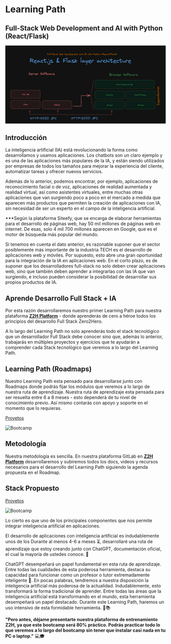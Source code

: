 
# Learning Path

## Full-Stack Web Development and AI with Python (React/Flask)


![Bootcamp](https://raw.githubusercontent.com/xploiterx/Bootcamp-Full-Stack-Web-Development-and-AI-with-Python/main/img/img5.png)


## Introducción

La inteligencia artificial (IA) está revolucionando la forma como desarrollamos y usamos aplicaciones. Los chatbots son un claro ejemplo y es una de las aplicaciones más populares de la IA, y están siendo utilizados por empresas de todos los tamaños para mejorar la experiencia del cliente, automatizar tareas y ofrecer nuevos servicios. 

Además de lo anterior, podemos encontrar, por ejemplo, aplicaciones de reconocimiento facial o de voz, aplicaciones de realidad aumentada y realidad virtual, así como asistentes virtuales, entre muchas otras aplicaciones que van surgiendo poco a poco en el mercado a medida que aparecen más productos que permiten la creación de aplicaciones con IA, sin necesidad de ser un experto en el campo de la inteligencia artificial.

***Según la plataforma Siteefy, que se encarga de elaborar herramientas para el desarrollo de páginas web, hay 50 mil millones de páginas web en internet. De esas, solo 4 mil 700 millones aparecen en Google, que es el motor de búsqueda más popular del mundo.

Si tenemos en cuenta el dato anterior, es razonable suponer que el sector posiblemente más importante de la industria TECH es el desarrollo de aplicaciones web y móviles. Por supuesto, esto abre una gran oportunidad para la integración de la IA en aplicaciones web. En el corto plazo, es de suponer que los desarrolladores full-stack no solo deben crear aplicaciones web, sino que también deben aprender a integrarlas con las IA que van surgiendo, e incluso pueden considerar la posibilidad de desarrollar sus propios productos de IA.

## Aprende Desarrollo Full Stack + IA

Por esta razón desarrollaremos nuestro primer Learning Path para nuestra plataforma [**Z2H Platform**](http://z2h.eastus.cloudapp.azure.com/carlsvelz/z2h-platform) - donde aprenderás de cero a héroe todos los principios del desarrollo Full Stack Zero2Hero. 

A lo largo del Learning Path no solo aprenderás todo el stack tecnológico que un desarrollador Full Stack debe conocer sino que, además lo anterior, trabajarás en múltiples proyectos y ejercicios que te ayudarán a comprender cada Stack tecnológico que veremos a lo largo del Learning Path. 

## Learning Path (Roadmaps)

Nuestro Learning Path esta pensado para desarrollarse junto con Roadmaps donde podrás fijar los módulos que veremos a lo largo de nuestra ruta de aprendizaje. Nuestra ruta de aprendizaje esta pensada para ser resuelta entre 6 a 8 meses - esto dependerá de tu nivel de conocimiento previo. Así mismo contarás con apoyo  y soporte en el momento que lo requieras.

[Proyetos](https://github.com/users/xploiterx/projects/5/views/1)

![Bootcamp](https://raw.githubusercontent.com/xploiterx/Full-Stack-Web-Development-and-AI-with-Python/main/img/img13.png)

## Metodología

Nuestra metodología es sencilla. En nuestra plataforma GitLab en [**Z2H Platform**](http://z2h.eastus.cloudapp.azure.com/carlsvelz/z2h-platform) desarrollaremos y subiremos todos los docs, videos y recursos necesarios para el desarrollo del Learning Path siguiendo la agenda propuesta en el Roadmap. 


## Stack Propuesto

[Proyetos](https://github.com/users/xploiterx/projects/5/views/1)

![Bootcamp](https://raw.githubusercontent.com/xploiterx/Full-Stack-Web-Development-and-AI-with-Python/main/img/img13.png)

Lo cierto es que uno de los principales componentes que nos permite integrar inteligencia artificial en aplicaciones.

El desarrollo de aplicaciones con inteligencia artificial es indudablemente unos de los Durante al menos 4-6 a meses ⏳, desarrollaré una ruta de aprendizaje que estoy creando junto con ChatGPT, documentación oficial, el cual la mayoría de ustedes conoce. 👋

ChatGPT desempeñará un papel fundamental en esta ruta de aprendizaje. Entre todas las cualidades de esta poderosa herramienta, destaca su capacidad para funcionar como un profesor o tutor extremadamente inteligente 🤖. En pocas palabras, tendremos a nuestra disposición la inteligencia artificial más poderosa de la actualidad. Indudablemente, esto transformará la forma tradicional de aprender. Entre todas las áreas que la inteligencia artificial está transformando en el mundo, esta herramienta desempeñará un papel destacado. Durante este Learning Path, haremos un uso intensivo de esta formidable herramienta. 🧠📚

**"Pero antes, déjame presentarte nuestra plataforma de entrenamiento Z2H, ya que este bootcamp será 80% práctico. Podrás practicar todo lo que veremos a lo largo del bootcamp sin tener que instalar casi nada en tu PC o laptop."** 💻🎓


